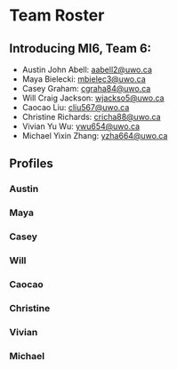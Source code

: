 # Team Roster
## Introducing MI6, Team 6:
* Austin John Abell: <aabell2@uwo.ca>
* Maya Bielecki: <mbielec3@uwo.ca>
* Casey Graham: <cgraha84@uwo.ca>
* Will Craig Jackson: <wjackso5@uwo.ca>
* Caocao Liu: <cliu567@uwo.ca>
* Christine Richards: <cricha88@uwo.ca>
* Vivian Yu Wu: <ywu654@uwo.ca>
* Michael Yixin Zhang: <yzha664@uwo.ca>

## Profiles
### Austin
### Maya
### Casey
### Will
### Caocao
### Christine
### Vivian
### Michael

